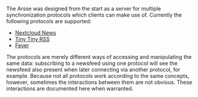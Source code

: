 The Arsse was designed from the start as a server for multiple synchronization protocols which clients can make use of. Currently the following protocols are supported:

- [Nextcloud News](Nextcloud_News)
- [Tiny Tiny RSS](Tiny_Tiny_RSS)
- [Fever](Fever)

The protocols are merely different ways of accessing and manipulating the same data: subscribing to a newsfeed using one protocol will see the newsfeed also present when later connecting via another protocol, for example. Because not all protocols work according to the same concepts, however, sometimes the interactions between them are not obvious. These interactions are documented here when warranted.
